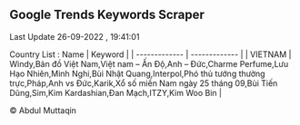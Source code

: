 

## Google Trends Keywords Scraper 
 
Last Update 26-09-2022 , 19:41:01

Country List :
 Name  | Keyword |
| ------------- | ------------- |
| VIETNAM | Windy,Bản đồ Việt Nam,Việt nam – Ấn Độ,Anh – Đức,Charme Perfume,Lưu Hạo Nhiên,Minh Nghi,Bùi Nhật Quang,Interpol,Phó thủ tướng thường trực,Pháp,Anh vs Đức,Karik,Xổ số miền Nam ngày 25 tháng 09,Bùi Tiến Dũng,Sim,Kim Kardashian,Đan Mạch,ITZY,Kim Woo Bin |



© Abdul Muttaqin 
